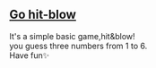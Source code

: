 <a href ="https://kashimanami.github.io/mochiri/" target="_blank" rel="norefferrer">Go hit-blow</a> 
---
It's a simple basic game,hit&blow!  
you guess three numbers from 1 to 6.  
Have fun✨
